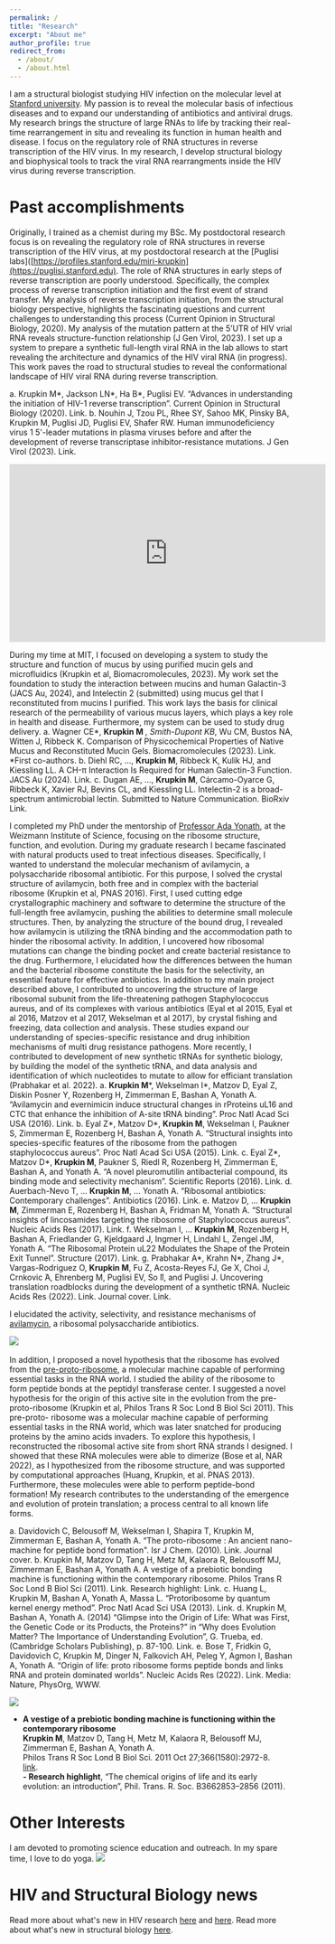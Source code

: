 ```yaml
---
permalink: /
title: "Research"
excerpt: "About me"
author_profile: true
redirect_from: 
  - /about/
  - /about.html
---
```


I am a structural biologist studying HIV infection on the molecular level at [Stanford university](https://profiles.stanford.edu/miri-krupkin). My passion is to reveal the molecular basis of infectious diseases and to expand our understanding of antibiotics and antiviral drugs. My research brings the structure of large RNAs to life by tracking their real-time rearrangement in situ and revealing its function in human health and disease. I focus on the regulatory role of RNA structures in reverse transcription of the HIV virus. In my research, I develop structural biology and biophysical tools to track the viral RNA rearrangments inside the HIV virus during reverse transcription. 


Past accomplishments
======
Originally, I trained as a chemist during my BSc. My postdoctoral research focus is on revealing the regulatory role of RNA structures in reverse transcription of the HIV virus, at my postdoctoral research at the [Puglisi labs]([https://profiles.stanford.edu/miri-krupkin](https://puglisi.stanford.edu). The role of RNA structures in early steps of reverse transcription are poorly understood. Specifically, the complex process of reverse transcription initiation and the first event of strand transfer. My analysis of reverse transcription initiation, from the structural biology perspective, highlights the fascinating questions and current challenges to understanding this process (Current Opinion in Structural Biology, 2020). My analysis of the mutation pattern at the 5’UTR of HIV vrial RNA reveals structure-function relationship (J Gen Virol, 2023). I set up a system to prepare a synthetic full-length viral RNA in the lab allows to start revealing the architecture and dynamics of the HIV viral RNA (in progress). This work paves the road to structural studies to reveal the conformational landscape of HIV viral RNA during reverse transcription. 

a.	Krupkin M*, Jackson LN*, Ha B*, Puglisi EV. “Advances in understanding the initiation of HIV-1 reverse transcription”. Current Opinion in Structural Biology (2020). Link. 
b.	Nouhin J, Tzou PL, Rhee SY, Sahoo MK, Pinsky BA, Krupkin M, Puglisi JD, Puglisi EV, Shafer RW. Human immunodeficiency virus 1 5'-leader mutations in plasma viruses before and after the development of reverse transcriptase inhibitor-resistance mutations. J Gen Virol (2023). Link. 
<iframe width="560" height="315" src="https://www.youtube.com/embed/HgKtNtVx-oQ?si=yAvsifTjvDl3rw0w" title="YouTube video player" frameborder="0" allow="accelerometer; autoplay; clipboard-write; encrypted-media; gyroscope; picture-in-picture; web-share" referrerpolicy="strict-origin-when-cross-origin" allowfullscreen></iframe>

During my time at MIT, I focused on developing a system to study the structure and function of mucus by using purified mucin gels and microfluidics (Krupkin et al, Biomacromolecules, 2023). My work set the foundation to study the interaction between mucins and human Galactin-3 (JACS Au, 2024), and Intelectin 2 (submitted) using mucus gel that I reconstituted from mucins I purified. This work lays the basis for clinical research of the permeability of various mucus layers, which plays a key role in health and disease. Furthermore, my system can be used to study drug delivery. 
a.	Wagner CE*, **Krupkin M** *, Smith-Dupont KB*, Wu CM, Bustos NA, Witten J, Ribbeck K. Comparison of Physicochemical Properties of Native Mucus and Reconstituted Mucin Gels. Biomacromolecules (2023). Link. *First co-authors. 
b.	Diehl RC, ..., **Krupkin M**, Ribbeck K, Kulik HJ, and Kiessling LL. A CH-π Interaction Is Required for Human Galectin-3 Function. JACS Au (2024). Link.
c.	Dugan AE, …, **Krupkin M**, Cárcamo-Oyarce G, Ribbeck K, Xavier RJ, Bevins CL, and Kiessling LL. Intelectin-2 is a broad-spectrum antimicrobial lectin. Submitted to Nature Communication. BioRxiv Link. 


I completed my PhD under the mentorship of [Professor Ada Yonath](http://www.weizmann.ac.il/sb/Pages/Yonath/), at the Weizmann Institute of Science, focusing on the ribosome structure, function, and evolution. 
During my graduate research I became fascinated with natural products used to treat infectious diseases. Specifically, I wanted to understand the molecular mechanism of avilamycin, a polysaccharide ribosomal antibiotic. For this purpose, I solved the crystal structure of avilamycin, both free and in complex with the bacterial ribosome (Krupkin et al, PNAS 2016). First, I used cutting edge crystallographic machinery and software to determine the structure of the full-length free avilamycin, pushing the abilities to determine small molecule structures. Then, by analyzing the structure of the bound drug, I revealed how avilamycin is utilizing the tRNA binding and the accommodation path to hinder the ribosomal activity. In addition, I uncovered how ribosomal mutations can change the binding pocket and create bacterial resistance to the drug. Furthermore, I elucidated how the differences between the human and the bacterial ribosome constitute the basis for the selectivity, an essential feature for effective antibiotics. 
In addition to my main project described above, I contributed to uncovering the structure of large ribosomal subunit from the life-threatening pathogen Staphylococcus aureus, and of its complexes with various antibiotics (Eyal et al 2015, Eyal et al 2016, Matzov et al 2017, Wekselman et al 2017), by crystal fishing and freezing, data collection and analysis. These studies expand our understanding of species-specific resistance and drug inhibition mechanisms of multi drug resistance pathogens. More recently, I contributed to development of new synthetic tRNAs for synthetic biology, by building the model of the synthetic tRNA, and data analysis and identification of which nucleotides to mutate to allow for efficiant translation (Prabhakar et al. 2022). 
a.	**Krupkin M***, Wekselman I*, Matzov D, Eyal Z, Diskin Posner Y, Rozenberg H, Zimmerman E, Bashan A, Yonath A. “Avilamycin and evernimicin induce structural changes in rProteins uL16 and CTC that enhance the inhibition of A-site tRNA binding”. Proc Natl Acad Sci USA (2016). Link.
b.	Eyal Z*, Matzov D*, **Krupkin M**, Wekselman I, Paukner S, Zimmerman E, Rozenberg H, Bashan A, Yonath A. “Structural insights into species-specific features of the ribosome from the pathogen staphylococcus aureus”. Proc Natl Acad Sci USA (2015). Link.
c.	Eyal Z*, Matzov D*, **Krupkin M**, Paukner S, Riedl R, Rozenberg H, Zimmerman E, Bashan A, and Yonath A. “A novel pleuromutilin antibacterial compound, its binding mode and selectivity mechanism”. Scientific Reports (2016). Link. 
d.	Auerbach-Nevo T, ... **Krupkin M**, ... Yonath A. “Ribosomal antibiotics: Contemporary challenges”. Antibiotics (2016). Link. 
e.	Matzov D, ... **Krupkin M**, Zimmerman E, Rozenberg H, Bashan A, Fridman M, Yonath A. “Structural insights of lincosamides targeting the ribosome of Staphylococcus aureus”. Nucleic Acids Res (2017). Link.
f.	Wekselman I, ... **Krupkin M**, Rozenberg H, Bashan A, Friedlander G, Kjeldgaard J, Ingmer H, Lindahl L, Zengel JM, Yonath A. “The Ribosomal Protein uL22 Modulates the Shape of the Protein Exit Tunnel”. Structure (2017). Link.
g.	Prabhakar A*, Krahn N*, Zhang J*, Vargas-Rodriguez O, **Krupkin M**, Fu Z, Acosta-Reyes FJ, Ge X, Choi J, Crnkovic ́A, Ehrenberg M, Puglisi EV, So ̈ll, and Puglisi J. Uncovering translation roadblocks during the development of a synthetic tRNA. Nucleic Acids Res (2022). Link. Journal cover. Link.


I elucidated the activity, selectivity, and resistance mechanisms of [avilamycin](https://www.pnas.org/content/113/44/E6796), a ribosomal polysaccharide antibiotics. 

![](/images/avilamycin-wide.png) 

In addition, I proposed a novel hypothesis that the ribosome has evolved from the [pre-proto-ribosome](https://www.ncbi.nlm.nih.gov/pmc/articles/PMC3158926/), a molecular machine capable of performing essential tasks in the RNA world. I studied the ability of the ribosome to form peptide bonds at the peptidyl transferase center. I suggested a novel hypothesis for the origin of this active site in the evolution from the pre-proto-ribosome (Krupkin et al, Philos Trans R Soc Lond B Biol Sci 2011). This pre-proto- ribosome was a molecular machine capable of performing essential tasks in the RNA world, which was later snatched for producing proteins by the amino acids invaders. To explore this hypothesis, I reconstructed the ribosomal active site from short RNA strands I designed. I showed that these RNA molecules were able to dimerize (Bose et al, NAR 2022), as I hypothesized from the ribosome structure, and was supported by computational approaches (Huang, Krupkin, et al. PNAS 2013). Furthermore, these molecules were able to perform peptide-bond formation! My research contributes to the understanding of the emergence and evolution of protein translation; a process central to all known life forms.

a.	Davidovich C, Belousoff M, Wekselman I, Shapira T, Krupkin M, Zimmerman E, Bashan A, Yonath A. “The proto-ribosome : An ancient nano-machine for peptide bond formation". Isr J Chem. (2010). Link. Journal cover. 
b.	Krupkin M, Matzov D, Tang H, Metz M, Kalaora R, Belousoff MJ, Zimmerman E, Bashan A, Yonath A. A vestige of a prebiotic bonding machine is functioning within the contemporary ribosome. Philos Trans R Soc Lond B Biol Sci (2011). Link. Research highlight: Link.
c.	Huang L, Krupkin M, Bashan A, Yonath A, Massa L. “Protoribosome by quantum kernel energy method”. Proc Natl Acad Sci USA (2013). Link. 
d.	Krupkin M, Bashan A, Yonath A. (2014) “Glimpse into the Origin of Life: What was First, the Genetic Code or its Products, the Proteins?” in “Why does Evolution Matter? The Importance of Understanding Evolution”, G. Trueba, ed. (Cambridge Scholars Publishing), p. 87-100. Link. 
e.	Bose T, Fridkin G, Davidovich C, Krupkin M, Dinger N, Falkovich AH, Peleg Y, Agmon I, Bashan A, Yonath A. “Origin of life: proto ribosome forms peptide bonds and links RNA and protein dominated worlds”. Nucleic Acids Res (2022). Link. Media: Nature, PhysOrg, WWW.

  ![](/images/2011-protoribosome.png)

  * **A vestige of a prebiotic bonding machine is functioning within the contemporary ribosome**           
  **Krupkin M**, Matzov D, Tang H, Metz M, Kalaora R, Belousoff MJ, Zimmerman E, Bashan A, Yonath A.                      
  Philos Trans R Soc Lond B Biol Sci. 2011 Oct 27;366(1580):2972-8.           
  [link](https://www.ncbi.nlm.nih.gov/pmc/articles/PMC3158926/).           
   **- Research highlight**, “The chemical origins of life and its early evolution: an introduction”, Phil. Trans. R. Soc. B3662853–2856 (2011).           


Other Interests
======
I am devoted to promoting science education and outreach. 
In my spare time, I love to do yoga. 
![](/images/Yoga-Boston.png) 

HIV and Structural Biology news
======
Read more about what's new in HIV research [here](https://mirikrupkin.github.io/posts/2020/04/blog-post-2/) and [here](https://mirikrupkin.github.io/posts/2020/05/blog-post-1/). Read more about what's new in structural biology [here](https://mirikrupkin.github.io/posts/2020/06/blog-post-1/). 




